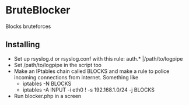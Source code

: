 BruteBlocker
========

Blocks bruteforces

Installing
----------
* Set up rsyslog.d or rsyslog.conf with this rule: auth.* |/path/to/logpipe
* Set /path/to/logpipe in the script too
* Make an IPtables chain called BLOCKS and make a rule to police incoming connections from internet. Something like
  * iptables -N BLOCKS
  * iptables -A INPUT -i eth0 ! -s 192.168.1.0/24 -j BLOCKS
* Run blocker.php in a screen
